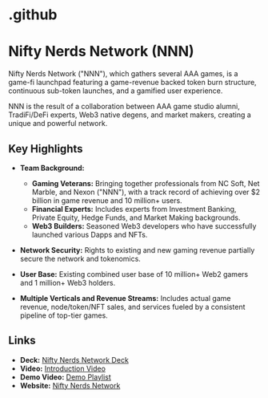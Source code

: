 # .github
# Nifty Nerds Network (NNN)

Nifty Nerds Network ("NNN"), which gathers several AAA games, is a game-fi launchpad featuring a game-revenue backed token burn structure, continuous sub-token launches, and a gamified user experience.

NNN is the result of a collaboration between AAA game studio alumni, TradiFi/DeFi experts, Web3 native degens, and market makers, creating a unique and powerful network.

## Key Highlights

- **Team Background:**
  - **Gaming Veterans:** Bringing together professionals from NC Soft, Net Marble, and Nexon ("NNN"), with a track record of achieving over $2 billion in game revenue and 10 million+ users.
  - **Financial Experts:** Includes experts from Investment Banking, Private Equity, Hedge Funds, and Market Making backgrounds.
  - **Web3 Builders:** Seasoned Web3 developers who have successfully launched various Dapps and NFTs.

- **Network Security:** Rights to existing and new gaming revenue partially secure the network and tokenomics.

- **User Base:** Existing combined user base of 10 million+ Web2 gamers and 1 million+ Web3 holders.

- **Multiple Verticals and Revenue Streams:** Includes actual game revenue, node/token/NFT sales, and services fueled by a consistent pipeline of top-tier games.

## Links

- **Deck:** [Nifty Nerds Network Deck](https://docsend.com/v/vtmh6/niftynerdsnetwork)
- **Video:** [Introduction Video](https://youtu.be/nZJSLw4xhd0)
- **Demo Video:** [Demo Playlist](https://www.youtube.com/playlist?list=PLMv5WMXiUnTiXKGfkngg_2RZvWqZJVrtW)
- **Website:** [Nifty Nerds Network](https://www.niftynerdsnetwork.com/)
